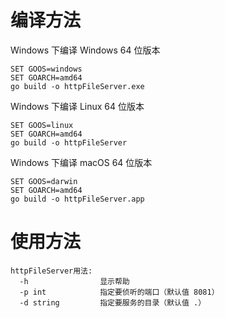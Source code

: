 <h1>编译方法</h1>

Windows 下编译 Windows 64 位版本
```
SET GOOS=windows
SET GOARCH=amd64
go build -o httpFileServer.exe
```

Windows 下编译 Linux 64 位版本
```
SET GOOS=linux
SET GOARCH=amd64
go build -o httpFileServer
```

Windows 下编译 macOS 64 位版本
```
SET GOOS=darwin
SET GOARCH=amd64
go build -o httpFileServer.app
```

<h1>使用方法</h1>

```
httpFileServer用法:
  -h                显示帮助
  -p int            指定要侦听的端口（默认值 8081）
  -d string         指定要服务的目录（默认值 .）
```


